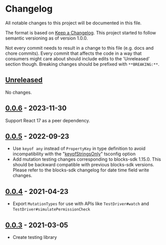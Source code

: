 # Changelog

All notable changes to this project will be documented in this file.

The format is based on [Keep a Changelog](https://keepachangelog.com/en/1.0.0/). This project
started to follow semantic versioning as of version 1.0.0.

Not every commit needs to result in a change to this file (e.g. docs and chore commits). Every
commit that affects the code in a way that consumers might care about should include edits to the
'Unreleased' section though. Breaking changes should be prefixed with `**BREAKING:**`.

## [Unreleased](https://github.com/airtable/blocks-testing/compare/@airtable/blocks-testing@0.0.6...HEAD)

No changes.

## [0.0.6](https://github.com/airtable/blocks-testing/compare/@airtable/blocks-testing@0.0.5...@airtable/blocks-testing@0.0.6) - 2023-11-30

Support React 17 as a peer dependency.

## [0.0.5](https://github.com/airtable/blocks-testing/compare/@airtable/blocks-testing@0.0.4...@airtable/blocks-testing@0.0.5) - 2022-09-23

-   Use `keyof any` instead of `PropertyKey` in type definition to avoid incompatibility with the
    "[keyofStringsOnly](https://www.typescriptlang.org/tsconfig#keyofStringsOnly)" tsconfig option
-   Add mutation testing changes corresponding to blocks-sdk 1.15.0. This should be backward
    compatible with previous blocks-sdk versions. Please refer to the blocks-sdk changelog for date
    time field write changes.

## [0.0.4](https://github.com/airtable/blocks-testing/compare/@airtable/blocks-testing@0.0.3...@airtable/blocks-testing@0.0.4) - 2021-04-23

-   Export `MutationTypes` for use with APIs like `TestDriver#watch` and
    `TestDriver#simulatePermissionCheck`

## [0.0.3](https://github.com/airtable/blocks-testing/releases/tag/@airtable/blocks-testing@0.0.3) - 2021-03-05

-   Create testing library
